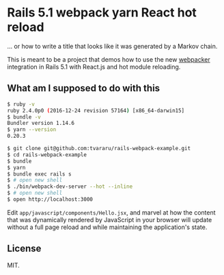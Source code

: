 # Rails 5.1 webpack yarn React hot reload

… or how to write a title that looks like it was generated by a Markov chain.

This is meant to be a project that demos how to use the new [webpacker](https://github.com/rails/webpacker) integration in Rails 5.1 with React.js and hot module reloading.

## What am I supposed to do with this

```bash
$ ruby -v
ruby 2.4.0p0 (2016-12-24 revision 57164) [x86_64-darwin15]
$ bundle -v
Bundler version 1.14.6
$ yarn --version
0.20.3
```

```bash
$ git clone git@github.com:tvararu/rails-webpack-example.git
$ cd rails-webpack-example
$ bundle
$ yarn
$ bundle exec rails s
$ # open new shell
$ ./bin/webpack-dev-server --hot --inline
$ # open new shell
$ open http://localhost:3000
```

Edit `app/javascript/components/Hello.jsx`, and marvel at how the content that was dynamically rendered by JavaScript in your browser will update without a full page reload and while maintaining the application's state.

## License

MIT.
